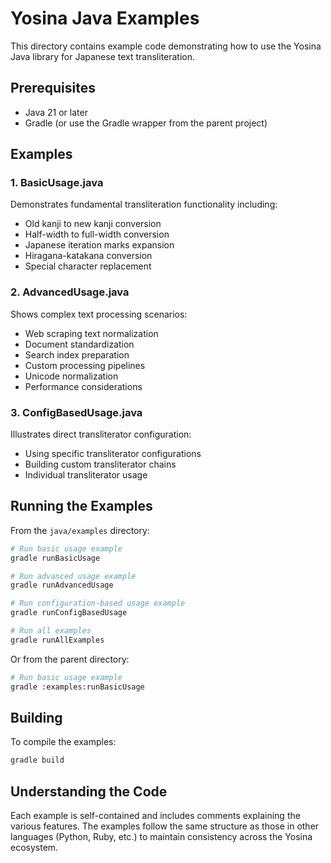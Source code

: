 # Yosina Java Examples

This directory contains example code demonstrating how to use the Yosina Java library for Japanese text transliteration.

## Prerequisites

- Java 21 or later
- Gradle (or use the Gradle wrapper from the parent project)

## Examples

### 1. BasicUsage.java
Demonstrates fundamental transliteration functionality including:
- Old kanji to new kanji conversion
- Half-width to full-width conversion
- Japanese iteration marks expansion
- Hiragana-katakana conversion
- Special character replacement

### 2. AdvancedUsage.java
Shows complex text processing scenarios:
- Web scraping text normalization
- Document standardization
- Search index preparation
- Custom processing pipelines
- Unicode normalization
- Performance considerations

### 3. ConfigBasedUsage.java
Illustrates direct transliterator configuration:
- Using specific transliterator configurations
- Building custom transliterator chains
- Individual transliterator usage

## Running the Examples

From the `java/examples` directory:

```bash
# Run basic usage example
gradle runBasicUsage

# Run advanced usage example
gradle runAdvancedUsage

# Run configuration-based usage example
gradle runConfigBasedUsage

# Run all examples
gradle runAllExamples
```

Or from the parent directory:

```bash
# Run basic usage example
gradle :examples:runBasicUsage
```

## Building

To compile the examples:

```bash
gradle build
```

## Understanding the Code

Each example is self-contained and includes comments explaining the various features. The examples follow the same structure as those in other languages (Python, Ruby, etc.) to maintain consistency across the Yosina ecosystem.